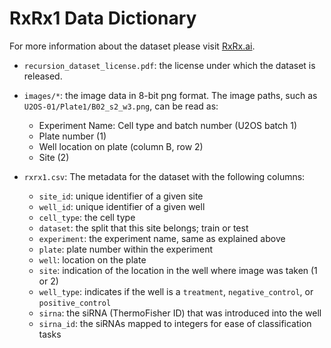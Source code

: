# RxRx1 Data Dictionary

For more information about the dataset please visit [RxRx.ai](https://www.rxrx.ai/).

 * `recursion_dataset_license.pdf`: the license under which the dataset is released.
 * `images/*`: the image data in 8-bit png format. The image paths, such as `U2OS-01/Plate1/B02_s2_w3.png`, can be read as:
   * Experiment Name: Cell type and batch number (U2OS batch 1)
   * Plate number (1)
   * Well location on plate (column B, row 2)
   * Site (2)

 * `rxrx1.csv`: The metadata for the dataset with the following columns:
   * `site_id`: unique identifier of a given site
   * `well_id`: unique identifier of a given well
   * `cell_type`: the cell type
   * `dataset`: the split that this site belongs; train or test
   * `experiment`: the experiment name, same as explained above
   * `plate`: plate number within the experiment
   * `well`: location on the plate
   * `site`: indication of the location in the well where image was taken (1 or 2)
   * `well_type`: indicates if the well is a `treatment`, `negative_control`, or `positive_control`
   * `sirna`: the siRNA (ThermoFisher ID) that was introduced into the well
   * `sirna_id`: the siRNAs mapped to integers for ease of classification tasks